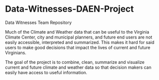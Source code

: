 # Data-Witnesses-DAEN-Project
Data Witnesses Team Repository

Much of the Climate and Weather data that can be useful to the Virginia Climate Center, city and municipal planners, and future end users are not easily accessible, interpreted and summarized. This makes it hard for said users to make good decisions that impact the lives of current and future Virginians. 

The goal of the project is to combine, clean, summarize and visualize current and future climate and weather data so that decision makers can easily have access to useful information​.

